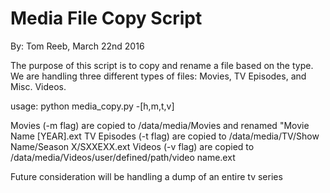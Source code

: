 # Media File Copy Script
By: Tom Reeb, March 22nd 2016

The purpose of this script is to copy and rename a file based on the type.
We are handling three different types of files: Movies, TV Episodes, and Misc. Videos.

usage: python media_copy.py -[h,m,t,v] <sourcefile>

Movies (-m flag) are copied to /data/media/Movies and renamed "Movie Name [YEAR].ext
TV Episodes (-t flag) are copied to /data/media/TV/Show Name/Season X/SXXEXX.ext
Videos (-v flag) are copied to /data/media/Videos/user/defined/path/video name.ext

Future consideration will be handling a dump of an entire tv series